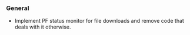 ### General
- Implement PF status monitor for file downloads and remove code that deals with it otherwise.
